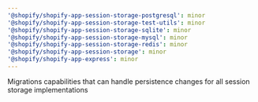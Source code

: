 ```yaml
---
'@shopify/shopify-app-session-storage-postgresql': minor
'@shopify/shopify-app-session-storage-test-utils': minor
'@shopify/shopify-app-session-storage-sqlite': minor
'@shopify/shopify-app-session-storage-mysql': minor
'@shopify/shopify-app-session-storage-redis': minor
'@shopify/shopify-app-session-storage': minor
'@shopify/shopify-app-express': minor
---
```


Migrations capabilities that can handle persistence changes for all session storage implementations
